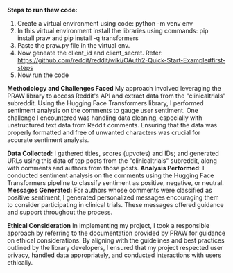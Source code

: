**Steps to run thew code:**
1. Create a virtual environment using code: python -m venv env
2. In this virtual environment install the libraries using commands: pip install praw and pip install -q transformers
3. Paste the praw.py file in the virtual env.
4. Now geneate the client_id and client_secret. Refer: https://github.com/reddit/reddit/wiki/OAuth2-Quick-Start-Example#first-steps
5. Now run the code

**Methodology and Challenges Faced**
My approach involved leveraging the PRAW library to access Reddit's API and extract data from the "clinicaltrials" subreddit. Using the Hugging Face Transformers library, I performed sentiment analysis on the comments to gauge user sentiment. One challenge I encountered was handling data cleaning, especially with unstructured text data from Reddit comments. Ensuring that the data was properly formatted and free of unwanted characters was crucial for accurate sentiment analysis.


**Data Collected:** I gathered titles, scores (upvotes) and IDs; and generated URLs using this data of top posts from the "clinicaltrials" subreddit, along with comments and authors from those posts.
**Analysis Performed**: I conducted sentiment analysis on the comments using the Hugging Face Transformers pipeline to classify sentiment as positive, negative, or neutral.
**Messages Generated:** For authors whose comments were classified as positive sentiment, I generated personalized messages encouraging them to consider participating in clinical trials. These messages offered guidance and support throughout the process.

**Ethical Consideration**
In implementing my project, I took a responsible approach by referring to the documentation provided by PRAW for guidance on ethical considerations. By aligning with the guidelines and best practices outlined by the library developers, I ensured that my project respected user privacy, handled data appropriately, and conducted interactions with users ethically.
